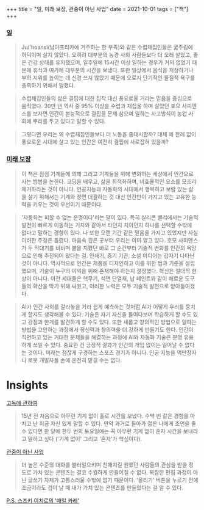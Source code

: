 +++
title = "일, 미래 보장, 관중이 아닌 사업"
date = 2021-10-01
tags = ["책"]
+++

### [일](https://www.amazon.com/Work-Deep-History-Stone-Robots-ebook/dp/B08817M9SS/)

> Ju/'hoansi(남아프리카에 거주하는 한 부족)와 같은 수렵채집인들은 굶주림에 허덕이며 살지 않았다. 오히려 대부분의 농경 사회 사람들보다 더 오래 살았고, 좋은 건강 상태를 유지했으며, 일주일에 15시간 이상 일하는 경우가 거의 없었기 때문에 휴식과 여가에 대부분의 시간을 보냈다. 또한 일상에서 음식을 저장하거나 부와 지위를 높이는 데 신경 쓰지 않았기 때문에 오로지 단기적인 물질적 욕구를 충족하기 위해서 일했다.

> 수렵채집인들의 삶은 결핍에 대한 집착 대신 풍요로울 거라는 믿음을 중심으로 움직였다. 30만 년 역사 중 95% 이상을 수렵과 채집을 하며 살았던 호모 사피엔스를 보자면 인간이 본능적으로 결핍을 문제 삼으며 일하는 사고방식이 농업 사회에 뿌리를 두고 있다고 말할 수 있다.

> 그렇다면 우리는 왜 수렵채집인들보다 더 노동을 중대시할까? 대체 왜 전례 없이 풍요로운 시대에 살고 있는 인간은 여전히 결핍에 사로잡혀 있을까?

### [미래 보장](https://www.amazon.com/Futureproof-Rules-Humans-Age-Automation-ebook/dp/B07ZN3TDWH/)

> 이 책은 점점 기계들에 의해 그리고 기계들을 위해 변화하는 세상에서 인간으로 사는 방법을 논한다. 코딩을 배우고, 삶을 최적화하며, 비효율적인 요소를 모조리 제거하라는 것이 아니다. 인공지능과 자동화의 시대에서 행복하고 보람 있는 삶을 살기 위해서는 기계와 정면 대결하는 것 대신 인간만이 가지고 있는 고유한 능력을 키우는 것이 우선이기 때문이다.

> '자동화는 피할 수 없는 운명이다'라는 말이 있다. 특히 실리콘 밸리에서는 기술적 발전이 빠르게 이동하는 기차와 같아서 타던지 치이던지 하나를 선택할 수밖에 없다고 말하는 경향이 있다. 나 또한 오랜 기간 같은 믿음을 가지고 있었지만 사실 이러한 주장은 틀렸다. 마음속 깊은 곳부터 우리는 이미 알고 있다. 호모 사피엔스가 두 막대기를 비비며 불을 지폈던 바로 그 순간부터 기술적 변화를 인간의 욕망으로 인해 추진되어 왔다는 걸. 인쇄기, 증기 기관, 소셜 미디어는 갑자기 나타난 것이 아니다. 역사적으로 인간은 제품을 디자인하고 이를 위한 법과 기준을 설립했으며, 기술이 누구의 이익을 위해 존재해야 하는지 결정했다. 혁신은 절대적 현상이 아니다. 이전 세대들은 핵무기, 석면 단열재, 납 페인트와 같이 해로운 도구들의 확산을 막기 위해 싸웠고, 이러한 노력은 모두 기술적 발전으로 받아들여졌다.

> AI가 인간 사회를 갈라놓을 거라 쉽게 예측하는 것처럼 AI가 어떻게 우리를 뭉치게 할지도 생각해볼 수 있다. 기술은 자기 자신을 들여다보며 학습하게 할 수도 있고 강점과 한계를 발견하게 할 수도 있다. 또한 새롭고 창의적인 방법으로 일하는 방법을 고안하는 과정에서 정신력과 창의력을 더 강하게 만들기도 한다. 인간이 직면하고 있는 거대한 문제들을 해결하는 과정에 AI와 자동화 기술은 분명 유용하게 쓰일 수 있다. 중요한 건 긍정적 결과가 인간의 개입 없이는 일어날 수 없다는 것이다. 미래는 점잖게 구경하는 스포츠 경기가 아니다. 인공 지능을 억만장자나 로봇 개발자들 손에 온전히 맡길 수는 없다.

# Insights

[고독에 관하여](https://eriktorenberg.substack.com/p/on-solitude)

> 15년 전 처음으로 아무런 기계 없이 홀로 시간을 보냈다. 수백 번 같은 경험을 마치고 난 지금 자신 있게 말할 수 있다. 만약 과거로 돌아가 젊은 나에게 조언을 줄 수 있다면 한 달에 한두 번의 토요일에는 꼭 아무런 기계 없이 혼자 시간을 보내라고 말하고 싶다 ('기계 없이' 그리고 '혼자'가 핵심이다).

[관중이 아닌 사업](https://jakobgreenfeld.com/build_an_audience)

> 더 높은 수준의 대화를 불러일으키며 친해지길 원했던 사람들의 관심을 받을 정도로 가치 있는 콘텐츠는 결코 수월하게 만들어질 수 없다. 복잡한 편집 과정이 아닌 글쓰기 자체가 고통스러울 수밖에 없기 때문이다. '올리기' 버튼을 누르기 전에 조금이라도 겁이 날 때 내가 가치 있는 콘텐츠를 만들었다는 걸 알 수 있다.

[P.S. 스즈키 이치로의 '매일 카레'](https://www.youtube.com/watch?v=KlOgz76uazc)